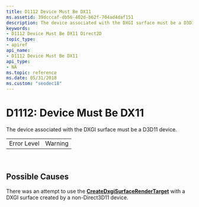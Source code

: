```yaml
---
title: D1112 Device Must Be DX11
ms.assetid: 39dcccaf-db56-402d-b62f-704ad4daf151
description: The device associated with the DXGI surface must be a D3D11 device.
keywords:
- D1112 Device Must Be DX11 Direct2D
topic_type:
- apiref
api_name:
- D1112 Device Must Be DX11
api_type:
- NA
ms.topic: reference
ms.date: 05/31/2018
ms.custom: "seodec18"
---
```


# D1112: Device Must Be DX11

The device associated with the DXGI surface must be a D3D11 device.



|             |         |
|-------------|---------|
| Error Level | Warning |



 

## Possible Causes

There was an attempt to use the [**CreateDxgiSurfaceRenderTarget**](/windows/desktop/dd371264(v=vs.85).aspx) with a DXGI surface created by a non-Direct3D11 device.

 

 




